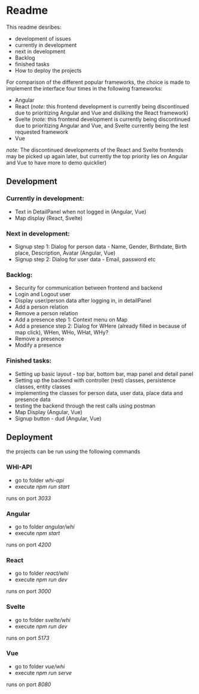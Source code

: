 # Readme

This readme desribes:

* development of issues
* currently in development
* next in development
* Backlog
* finished tasks
* How to deploy the projects

For comparison of the different popular frameworks, the choice is made to implement the interface four times in the following frameworks:
* Angular
* React	(*note:* this frontend development is currently being discontinued due to prioritizing Angular and Vue and disliking the React framework)
* Svelte (*note:* this frontend development is currently being discontinued due to prioritizing Angular and Vue, and Svelte currently being the lest requested framework 
* Vue

*note:* The discontinued developments of the React and Svelte frontends may be picked up again later, but currently the top priority lies on Angular and Vue to have more to demo quicklier)


## Development

### Currently in development:

* Text in DetailPanel when not logged in (Angular, Vue)
* Map display (React, Svelte)

### Next in development:

* Signup step 1: Dialog for person data - Name, Gender, Birthdate, Birth place, Description, Avatar (Angular, Vue)
* Signup step 2: Dialog for user data - Email, password etc 

### Backlog:

* Security for communication between frontend and backend 
* Login and Logout user 
* Display user/person data after logging in, in detailPanel
* Add a person relation
* Remove a person relation
* Add a presence step 1: Context menu on Map
* Add a presence step 2: Dialog for WHere (already filled in because of map click), WHen, WHo, WHat, WHy?
* Remove a presence
* Modify a presence

### Finished tasks:

* Setting up basic layout - top bar, bottom bar, map panel and detail panel
* Setting up the backend with controller (rest) classes, persistence classes, entity classes
* implementing the classes for person data, user data, place data and presence data
* testing the backend through the rest calls using postman
* Map Display (Angular, Vue)
* Signup button - dud (Angular, Vue)


## Deployment
the projects can be run using the following commands

### WHI-API
* go to folder *whi-api* 
* execute *npm run start*

runs on port *3033*

### Angular
* go to folder *angular/whi*
* execute *npm start*

runs on port *4200*
	
### React
* go to folder *react/whi*
* execute *npm run dev*

runs on port *3000*

### Svelte
* go to folder *svelte/whi*
* execute *npm run dev*

runs on port *5173*

### Vue
* go to folder *vue/whi*
* execute *npm run serve*

runs on port *8080*